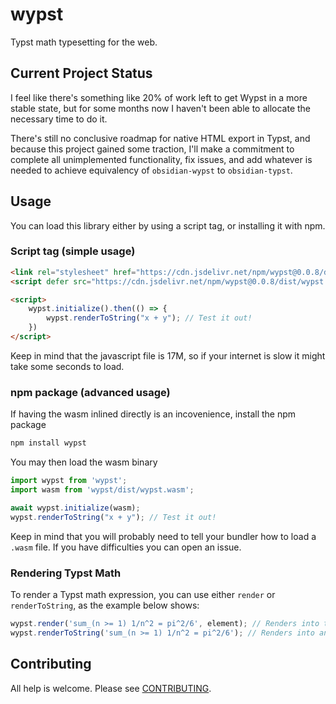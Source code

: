 # wypst
Typst math typesetting for the web.

## Current Project Status
I feel like there's something like 20% of work left to get Wypst in a more stable state, but for some months now I haven't been able to allocate the necessary time to do it.

There's still no conclusive roadmap for native HTML export in Typst, and because this project gained some traction, I'll make a commitment to complete all unimplemented functionality, fix issues, and add whatever is needed to achieve equivalency of `obsidian-wypst` to `obsidian-typst`.

## Usage
You can load this library either by using a script tag, or installing it with npm.

### Script tag (simple usage)
```html
<link rel="stylesheet" href="https://cdn.jsdelivr.net/npm/wypst@0.0.8/dist/wypst.min.css" crossorigin="anonymous">
<script defer src="https://cdn.jsdelivr.net/npm/wypst@0.0.8/dist/wypst.min.js" crossorigin="anonymous"></script>

<script>
    wypst.initialize().then(() => {
        wypst.renderToString("x + y"); // Test it out!
    })
</script>
```

Keep in mind that the javascript file is 17M, so if your internet is slow it might take some seconds to load.

### npm package (advanced usage)
If having the wasm inlined directly is an incovenience, install the npm package
```bash
npm install wypst
```

You may then load the wasm binary
```javascript
import wypst from 'wypst';
import wasm from 'wypst/dist/wypst.wasm';

await wypst.initialize(wasm);
wypst.renderToString("x + y"); // Test it out!
```

Keep in mind that you will probably need to tell your bundler how to load a `.wasm` file. If you have difficulties you can open an issue.

### Rendering Typst Math
To render a Typst math expression, you can use either `render` or `renderToString`, as the example below shows:
```javascript
wypst.render('sum_(n >= 1) 1/n^2 = pi^2/6', element); // Renders into the HTML element
wypst.renderToString('sum_(n >= 1) 1/n^2 = pi^2/6'); // Renders into an HTML string
```

## Contributing
All help is welcome. Please see [CONTRIBUTING](CONTRIBUTING.md).

